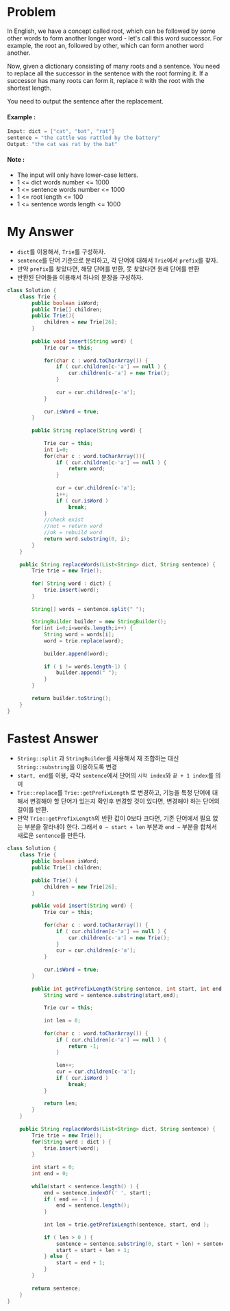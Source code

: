 # Problem

In English, we have a concept called root, which can be followed by some other words to form another longer word - let's call this word successor. For example, the root an, followed by other, which can form another word another.

Now, given a dictionary consisting of many roots and a sentence. You need to replace all the successor in the sentence with the root forming it. If a successor has many roots can form it, replace it with the root with the shortest length.

You need to output the sentence after the replacement.

#### Example :

```swift
Input: dict = ["cat", "bat", "rat"]
sentence = "the cattle was rattled by the battery"
Output: "the cat was rat by the bat"
```

#### Note :

* The input will only have lower-case letters.
* 1 <= dict words number <= 1000
* 1 <= sentence words number <= 1000
* 1 <= root length <= 100
* 1 <= sentence words length <= 1000

# My Answer

* `dict`를 이용해서, `Trie`를 구성하자.
* `sentence`를 단어 기준으로 분리하고, 각 단어에 대해서 `Trie`에서 `prefix`를 찾자.
* 만약 `prefix`를 찾았다면, 해당 단어를 반환, 못 찾았다면 원래 단어를 반환
* 반환된 단어들을 이용해서 하나의 문장을 구성하자.

```java
class Solution {
    class Trie {
        public boolean isWord;
        public Trie[] children;
        public Trie(){
            children = new Trie[26];
        }    
        
        public void insert(String word) {
            Trie cur = this;
            
            for(char c : word.toCharArray()) {
                if ( cur.children[c-'a'] == null ) {
                    cur.children[c-'a'] = new Trie();
                }
                
                cur = cur.children[c-'a'];
            }
            
            cur.isWord = true;
        }
        
        public String replace(String word) {
            
            Trie cur = this;
            int i=0;
            for(char c : word.toCharArray()){
                if ( cur.children[c-'a'] == null ) {
                    return word;
                }
                
                cur = cur.children[c-'a'];
                i++;
                if ( cur.isWord )
                    break;
            }
            //check exist
            //not = return word
            //ok = rebuild word
            return word.substring(0, i);
        }
    }
    
    public String replaceWords(List<String> dict, String sentence) {
        Trie trie = new Trie();
        
        for( String word : dict) {
            trie.insert(word);
        }
        
        String[] words = sentence.split(" ");
        
        StringBuilder builder = new StringBuilder();
        for(int i=0;i<words.length;i++) {
            String word = words[i];
            word = trie.replace(word);    
            
            builder.append(word);
            
            if ( i != words.length-1) {
                builder.append(" ");
            }
        }
        
        return builder.toString();        
    }
}
```

# Fastest Answer

* `String::split` 과 `StringBuilder`를 사용해서 재 조합하는 대신 `String::substring`을 이용하도록 변경
* `start, end`를 이용, 각각 `sentence`에서 단어의 `시작 index`와 `끝 + 1 index`를 의미
* `Trie::replace`를 `Trie::getPrefixLength` 로 변경하고, 기능을 특정 단어에 대해서 변경해야 할 단어가 있는지 확인후 변경할 것이 있다면, 변경해야 하는 단어의 길이를 반환.
* 만약 `Trie::getPrefixLength`의 반환 값이 0보다 크다면, 기존 단어에서 필요 없는 부분을 잘라내야 한다. 그래서 `0 ~ start + len` 부분과 `end ~` 부분을 합쳐서 새로운 `sentence`를 만든다. 

```java
class Solution {
    class Trie {
        public boolean isWord;
        public Trie[] children;
        
        public Trie() {
            children = new Trie[26];
        }    
        
        public void insert(String word) {
            Trie cur = this;
            
            for(char c : word.toCharArray()) {
                if ( cur.children[c-'a'] == null ) {
                    cur.children[c-'a'] = new Trie();
                }
                cur = cur.children[c-'a'];
            }                    
            
            cur.isWord = true;
        }
        
        public int getPrefixLength(String sentence, int start, int end ) {
            String word = sentence.substring(start,end);
            
            Trie cur = this;
            
            int len = 0;
            
            for(char c : word.toCharArray()) {
                if ( cur.children[c-'a'] == null ) {
                    return -1;
                }
                
                len++;
                cur = cur.children[c-'a'];
                if ( cur.isWord )
                    break;
            }                    
            
            return len;            
        }
    }
    
    public String replaceWords(List<String> dict, String sentence) {
        Trie trie = new Trie();
        for(String word : dict ) {
            trie.insert(word);
        }
        
        int start = 0;
        int end = 0;    
        
        while(start < sentence.length() ) {
            end = sentence.indexOf(' ', start);
            if ( end == -1 ) {
                end = sentence.length();
            }
            
            int len = trie.getPrefixLength(sentence, start, end );
            
            if ( len > 0 ) {
                sentence = sentence.substring(0, start + len) + sentence.substring(end);
                start = start + len + 1;
            } else {
                start = end + 1;    
            }
        }
        
        return sentence;
    }
}
```

